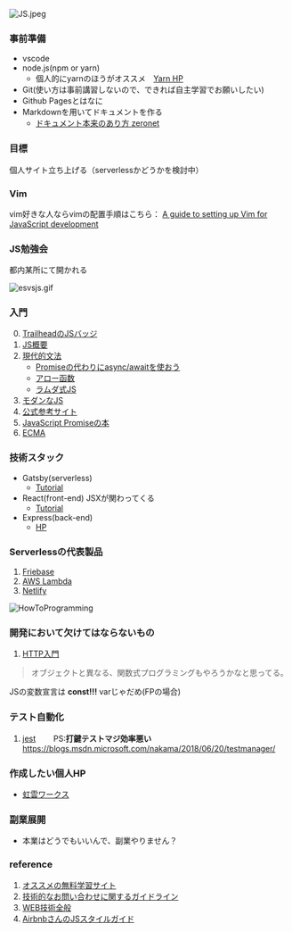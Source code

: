 ![JS.jpeg](https://i.ytimg.com/vi/iLJeGqPVNCY/maxresdefault.jpg)

### 事前準備
* vscode
* node.js(npm or yarn)
    * 個人的にyarnのほうがオススメ　[Yarn HP](https://yarnpkg.com/lang/en/)
* Git(使い方は事前講習しないので、できれば自主学習でお願いしたい)
* Github Pagesとはなに
* Markdownを用いてドキュメントを作る
    * [ドキュメント本来のあり方 zeronet](https://zeronet.io/docs/)

### 目標
個人サイト立ち上げる（serverlessかどうかを検討中）  

### Vim
vim好きな人ならvimの配置手順はこちら：
[A guide to setting up Vim for JavaScript development](https://freshman.tech/vim-javascript/)

### JS勉強会
都内某所にて開かれる

![esvsjs.gif](https://i.imgur.com/mIqFGB9.gif)
### 入門
0. [TrailheadのJSバッジ](https://trailhead.salesforce.com/ja/content/learn/modules/javascript-essentials-salesforce-developers)
1. [JS概要](https://www.slideshare.net/toranoana-lab/node-siryou)
2. [現代的文法](https://jsprimer.net/)
    * [Promiseの代わりにasync/awaitを使おう](https://qiita.com/soarflat/items/1a9613e023200bbebcb3)
    * [アロー函数](https://developer.mozilla.org/ja/docs/Web/JavaScript/Reference/Functions/Arrow_functions)
    * [ラムダ式JS](https://qiita.com/may88seiji/items/4a49c7c78b55d75d693b)
3. [モダンなJS](https://trailhead.salesforce.com/ja/content/learn/modules/modern-javascript-development?trail_id=learn-to-work-with-javascript)
4. [公式参考サイト](https://developer.mozilla.org/ja/docs/Web/JavaScript)
5. [JavaScript Promiseの本](https://azu.github.io/promises-book/)
6. [ECMA](https://www.ecma-international.org/ecma-262/)

### 技術スタック
* Gatsby(serverless)
    * [Tutorial](https://www.gatsbyjs.org/tutorial/)
* React(front-end) JSXが関わってくる
    * [Tutorial](https://ja.reactjs.org/tutorial/tutorial.html)
* Express(back-end)
    * [HP](https://expressjs.com/ja/) 

### Serverlessの代表製品
1. [Friebase](https://firebase.google.com/?hl=ja)
2. [AWS Lambda](https://aws.amazon.com/jp/serverless/)
3. [Netlify](https://www.netlify.com/)

![HowToProgramming](https://github.com/GitbookIO/javascript/blob/master/assets/intro.png)
### 開発において欠けてはならないもの
1. [HTTP入門](http://www.tohoho-web.com/ex/http.htm)

> オブジェクトと異なる、関数式プログラミングもやろうかなと思ってる。
>
JSの変数宣言は __const!!!__ varじゃだめ(FPの場合)

### テスト自動化
1. [jest](https://jestjs.io/ja/)　　
PS:**打鍵テストマジ効率悪い**
https://blogs.msdn.microsoft.com/nakama/2018/06/20/testmanager/

### 作成したい個人HP
* [虹雲ワークス](https://www.nijikumo.net/)

### 副業展開
* 本業はどうでもいいんで、副業やりません？

### reference
1. [オススメの無料学習サイト](https://www.codecademy.com/)
2. [技術的なお問い合わせに関するガイドライン](https://aws.amazon.com/jp/premiumsupport/tech-support-guidelines/)
3. [WEB技術全般](https://www.w3schools.com/whatis/whatis_fullstack_js.asp)
4. [AirbnbさんのJSスタイルガイド](https://github.com/airbnb/javascript)
